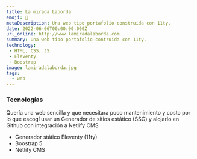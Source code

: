 ```yaml
---
title: La mirada Laborda
emoji: 💾
metaDescription: Una web tipo portafolio construida con 11ty.
date: 2022-06-06T00:00:00.000Z
url_online: http://www.lamiradalaborda.com
summary: Una web tipo portafolio contruida con 11ty.
technology:
 - HTML, CSS, JS
 - Eleventy
 - Boostrap
image: lamiradalaborda.jpg
tags:
  - web
---
```


### Tecnologías
Quería una web sencilla y que necesitara poco mantenimiento y costo por lo que
escogí usar un Generador de sitios estático (SSG) y alojarlo en Github con integración a Netlify CMS
- Generador stático Eleventy (11ty)
- Boostrap 5
- Netlify CMS
